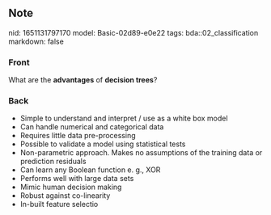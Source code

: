 ## Note
nid: 1651131797170
model: Basic-02d89-e0e22
tags: bda::02_classification
markdown: false

### Front
What are the <b>advantages</b> of <b>decision trees</b>?

### Back
<ul>
  <li>Simple to understand and interpret / use as a white box model
  <li>Can handle numerical and categorical data
  <li>Requires little data pre-processing
  <li>Possible to validate a model using statistical tests
  <li>Non-parametric approach. Makes no assumptions of the training
  data or prediction residuals
  <li>Can learn any Boolean function e. g., XOR
  <li>Performs well with large data sets
  <li>Mimic human decision making
  <li>Robust against co-linearity
  <li>In-built feature selectio
</ul>
